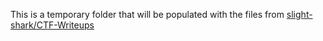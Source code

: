This is a temporary folder that will be populated with the files from
[slight-shark/CTF-Writeups](https://github.com/slight-shark/CTF-Writeups)